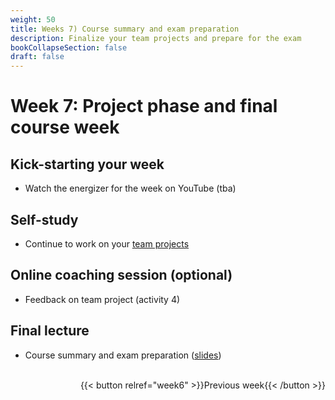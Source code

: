 ```yaml
---
weight: 50
title: Weeks 7) Course summary and exam preparation
description: Finalize your team projects and prepare for the exam
bookCollapseSection: false
draft: false
---
```


# Week 7: Project phase and final course week

## Kick-starting your week
- Watch the energizer for the week on YouTube (tba)

## Self-study
- Continue to work on your [team projects](/docs/project)
<!--- Get inspired by the [building blocks](docs/building-blocks/)-->

## Online coaching session (optional)
- Feedback on team project (activity 4)

## Final lecture

- Course summary and exam preparation ([slides](slides.html))

<br>
<div style="text-align: right">
{{< button relref="week6" >}}Previous week{{< /button >}}
</div>


<!--

## Live stream 6

<br>-->